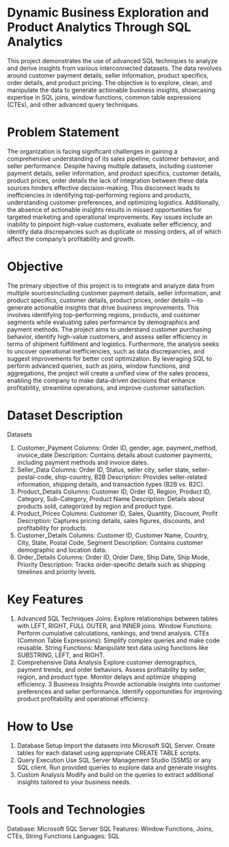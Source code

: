 # Dynamic Business Exploration and Product Analytics Through SQL Analytics

This project demonstrates the use of advanced SQL techniques to analyze and derive insights from various interconnected datasets. The data revolves around customer payment details, seller information, product specifics, order details, and product pricing. The objective is to explore, clean, and manipulate the data to generate actionable business insights, showcasing expertise in SQL joins, window functions, common table expressions (CTEs), and other advanced query techniques.

# Problem Statement
The organization is facing significant challenges in gaining a comprehensive understanding of its sales pipeline, customer behavior, and seller performance. Despite having multiple datasets, including customer payment details, seller information, and product specifics, customer details, product prices, order details the lack of integration between these data sources hinders effective decision-making. This disconnect leads to inefficiencies in identifying top-performing regions and products, understanding customer preferences, and optimizing logistics. Additionally, the absence of actionable insights results in missed opportunities for targeted marketing and operational improvements. Key issues include an inability to pinpoint high-value customers, evaluate seller efficiency, and identify data discrepancies such as duplicate or missing orders, all of which affect the company’s profitability and growth.
# Objective
The primary objective of this project is to integrate and analyze data from multiple sourcesincluding customer payment details, seller information, and product specifics, customer details, product prices, order details —to generate actionable insights that drive business improvements. This involves identifying top-performing regions, products, and customer segments while evaluating sales performance by demographics and payment methods. The project aims to understand customer purchasing behavior, identify high-value customers, and assess seller efficiency in terms of shipment fulfillment and logistics. Furthermore, the analysis seeks to uncover operational inefficiencies, such as data discrepancies, and suggest improvements for better cost optimization. By leveraging SQL to perform advanced queries, such as joins, window functions, and aggregations, the project will create a unified view of the sales process, enabling the company to make data-driven decisions that enhance profitability, streamline operations, and improve customer satisfaction.

# Dataset Description
Datasets
1. Customer_Payment
Columns: Order ID, gender, age, payment_method, invoice_date
Description: Contains details about customer payments, including payment methods and invoice dates.
2. Seller_Data
Columns: Order ID, Status, seller city, seller state, seller-postal-code, ship-country, B2B
Description: Provides seller-related information, shipping details, and transaction types (B2B vs. B2C).
3. Product_Details
Columns: Customer ID, Order ID, Region, Product ID, Category, Sub-Category, Product Name
Description: Details about products sold, categorized by region and product type.
4. Product_Prices
Columns: Customer ID, Sales, Quantity, Discount, Profit
Description: Captures pricing details, sales figures, discounts, and profitability for products.
5. Customer_Details
Columns: Customer ID, Customer Name, Country, City, State, Postal Code, Segment
Description: Contains customer demographic and location data.
6. Order_Details
Columns: Order ID, Order Date, Ship Date, Ship Mode, Priority
Description: Tracks order-specific details such as shipping timelines and priority levels.

# Key Features
1. Advanced SQL Techniques
Joins: Explore relationships between tables with LEFT, RIGHT, FULL OUTER, and INNER joins.
Window Functions: Perform cumulative calculations, rankings, and trend analysis.
CTEs (Common Table Expressions): Simplify complex queries and make code reusable.
String Functions: Manipulate text data using functions like SUBSTRING, LEFT, and RIGHT.
2. Comprehensive Data Analysis
Explore customer demographics, payment trends, and order behaviors.
Assess profitability by seller, region, and product type.
Monitor delays and optimize shipping efficiency.
3 Business Insights
Provide actionable insights into customer preferences and seller performance.
Identify opportunities for improving product profitability and operational efficiency.

# How to Use
1. Database Setup
Import the datasets into Microsoft SQL Server.
Create tables for each dataset using appropriate CREATE TABLE scripts.
2. Query Execution
Use SQL Server Management Studio (SSMS) or any SQL client.
Run provided queries to explore data and generate insights.
3. Custom Analysis
Modify and build on the queries to extract additional insights tailored to your business needs.

# Tools and Technologies
Database: Microsoft SQL Server
SQL Features: Window Functions, Joins, CTEs, String Functions
Languages: SQL
